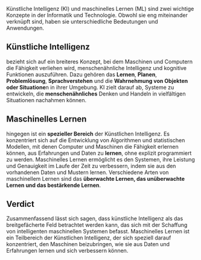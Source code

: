 
Künstliche Intelligenz (KI) und maschinelles Lernen (ML) sind zwei wichtige Konzepte in der Informatik und Technologie. Obwohl sie eng miteinander verknüpft sind, haben sie unterschiedliche Bedeutungen und Anwendungen.

## Künstliche Intelligenz

bezieht sich auf ein breiteres Konzept, bei dem Maschinen und Computern die Fähigkeit verliehen wird, menschenähnliche Intelligenz und kognitive Funktionen auszuführen. 
Dazu gehören das **Lernen**, **Planen**, **Problemlösung**, **Sprachverstehen** und die **Wahrnehmung von Objekten oder Situatione**n in ihrer Umgebung. KI zielt darauf ab, Systeme zu entwickeln, die **menschenähnliches** Denken und Handeln in vielfältigen Situationen nachahmen können.



## Maschinelles Lernen

hingegen ist ein **spezieller Bereich** der Künstlichen Intelligenz.
Es konzentriert sich auf die Entwicklung von Algorithmen und statistischen Modellen, mit denen Computer und Maschinen die Fähigkeit erlernen können, aus Erfahrungen und Daten zu **lernen**, ohne explizit programmiert zu werden. Maschinelles Lernen ermöglicht es den Systemen, ihre Leistung und Genauigkeit im Laufe der Zeit zu verbessern, indem sie aus den vorhandenen Daten und Mustern lernen. Verschiedene Arten von maschinellem Lernen sind das **überwachte Lernen, das unüberwachte Lernen und das bestärkende Lernen**.

## Verdict
Zusammenfassend lässt sich sagen, dass künstliche Intelligenz als das breitgefächerte Feld betrachtet werden kann, das sich mit der Schaffung von intelligenten maschinellen Systemen befasst. Maschinelles Lernen ist ein Teilbereich der Künstlichen Intelligenz, der sich speziell darauf konzentriert, den Maschinen beizubringen, wie sie aus Daten und Erfahrungen lernen und sich verbessern können.

